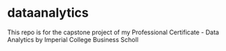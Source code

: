 # dataanalytics
This repo is for the capstone project of my Professional Certificate - Data Analytics by Imperial College Business Scholl
